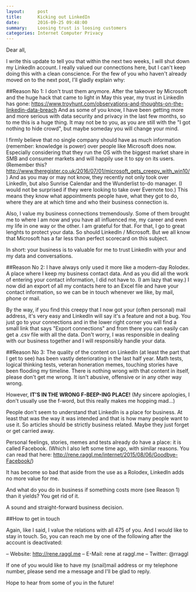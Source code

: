 ```yaml
---
layout:     post
title:      Kicking out LinkedIn
date:       2016-09-25 09:48:00
summary:    Loosing trust is loosing customers
categories: Internet Computer Privacy
---
```


Dear all,

I write this update to tell you that within the next two weeks, I will shut down my LinkedIn account. I really valued our connections here, but I can't keep doing this with a clean conscience. For the few of you who haven't already moved on to the next post, I'll gladly explain why:

##Reason No 1:
I don't trust them anymore. After the takeover by Microsoft and the huge hack that came to light in May this year, my trust in LinkedIn has gone: https://www.troyhunt.com/observations-and-thoughts-on-the-linkedin-data-breach And as some of you know, I have been getting more and more serious with data security and privacy in the last few months, so to me this is a huge thing. It may not be to you, as you are still with the "I got nothing to hide crowd", but maybe someday you will change your mind.

I firmly believe that no single company should have as much information (remember: knowledge is power) over people like Microsoft does now.
Especially considering that they run the OS with the biggest market share in SMB and consumer markets and will happily use it to spy on its users.
(Remember this? http://www.theregister.co.uk/2016/07/01/microsoft_gets_creepy_with_win10/)
And as you may or may not know, they recently not only took over LinkedIn, but also Sunrise Calendar and the Wunderlist to-do manager. (I would not be surprised if they were looking to take over Evernote too.) This means they know what appointments people have, what they got to do, where they are at which time and who their business connection is.  

Also, I value my business connections tremendously. Some of them brought me to where I am now and you have all influenced me, my career and even my life in one way or the other. I am grateful for that. For that, I go to great lenghts to protect your data. So should LinkedIn / Microsoft. But we all know that Microsoft has a far less than perfect scorecard on this subject.

In short: your business is to valuable for me to trust LinkedIn with your and my data and conversations.

##Reason No 2:
I have always only used it more like a modern-day Rolodex. A place where I keep my business contact data. And as you did all the work of entering your contact information, I did not have to. (I am lazy that way.) I now did an export of all my contacts here to an Excel file and have your contact information, so we can be in touch whenever we like, by mail, phone or mail.

By the way, if you find this creepy that I now got your (often personal) mail address, it's very easy and LinkedIn will say it's a feature and not a bug. You just go to your connections and in the lower right corner you will find a small link that says "Export connections" and from there you can easily can get a .csv file with all the data.
Don't worry, I was responsible in dealing with our business together and I will responsibly handle your data.

##Reason No 3:
The quality of the content on LinkedIn (at least the part that I get to see) has been vastly deteriorating in the last half year. Math tests, logical thinking tests, veteran honeration memes, touching stories have been flooding my timeline. There is nothing wrong with that content in itself, please don't get me wrong. It isn't abusive, offensive or in any other way wrong.

However, **IT'S IN THE WRONG F-BEEP-ING PLACE!** (My sincere apologies, I don't usually use the f-word, but this really makes me hopping mad...)

People don't seem to understand that LinkedIn is a place for business. At least that was the way it was intended and that is how many people want to use it. So articles should be strictly business related. Maybe they just forget or get carried away.

Personal feelings, stories, memes and tests already do have a place: it is called Facebook.
(Which I also left some time ago, with similar reasons. You can read that here: http://rene.raggl.me/internet/2015/08/06/Goodbye-Facebook/)

It has become so bad that aside from the use as a Rolodex, LinkedIn adds no more value for me.

And what do you do in business if something costs more (see Reason 1) than it yields? You get rid of it.

A sound and straight-forward business decision.

##How to get in touch

Again, like I said, I value the relations with all 475 of you. And I would like to stay in touch. So, you can reach me by one of the following after the account is deactivated:

– Website: http://rene.raggl.me
– E-Mail: rene at raggl.me
– Twitter: @rraggl

If one of you would like to have my (snail)mail address or my telephone number, please send me a message and I'll be glad to reply.

Hope to hear from some of you in the future!
